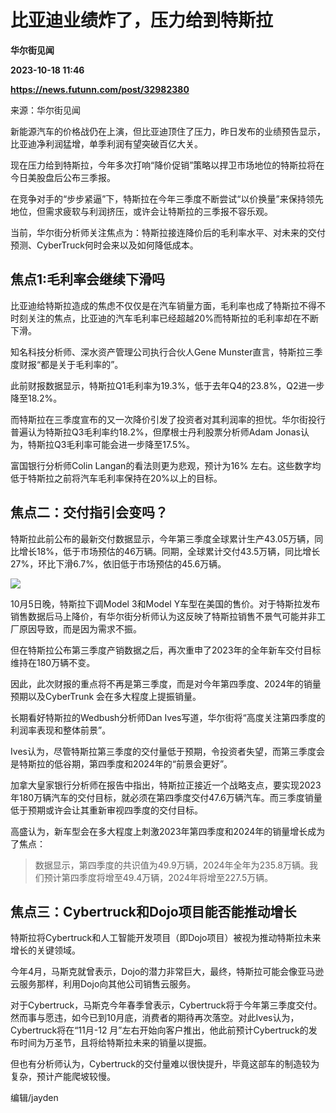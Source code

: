 # 比亚迪业绩炸了，压力给到特斯拉
**华尔街见闻**

**2023-10-18 11:46**

**https://news.futunn.com/post/32982380**

来源：华尔街见闻

新能源汽车的价格战仍在上演，但比亚迪顶住了压力，昨日发布的业绩预告显示，比亚迪净利润猛增，单季利润有望突破百亿大关。

现在压力给到特斯拉，今年多次打响“降价促销”策略以捍卫市场地位的特斯拉将在今日美股盘后公布三季报。

在竞争对手的“步步紧逼”下，特斯拉在今年三季度不断尝试“以价换量”来保持领先地位，但需求疲软与利润挤压，或许会让特斯拉的三季报不容乐观。

当前，华尔街分析师关注焦点为：特斯拉接连降价后的毛利率水平、对未来的交付预测、CyberTruck何时会来以及如何降低成本。

焦点1:毛利率会继续下滑吗
-------------

比亚迪给特斯拉造成的焦虑不仅仅是在汽车销量方面，毛利率也成了特斯拉不得不时刻关注的焦点，比亚迪的汽车毛利率已经超越20%而特斯拉的毛利率却在不断下滑。

知名科技分析师、深水资产管理公司执行合伙人Gene Munster直言，特斯拉三季度财报“都是关于毛利率的”。

此前财报数据显示，特斯拉Q1毛利率为19.3%，低于去年Q4的23.8%，Q2进一步降至18.2%。

而特斯拉在三季度宣布的又一次降价引发了投资者对其利润率的担忧。华尔街投行普遍认为特斯拉Q3毛利率约18.2%，但摩根士丹利股票分析师Adam Jonas认为，特斯拉Q3毛利率可能会进一步降至17.5%。

富国银行分析师Colin Langan的看法则更为悲观，预计为16% 左右。这些数字均低于特斯拉之前将汽车毛利率保持在20%以上的目标。

焦点二：交付指引会变吗？
------------

特斯拉此前公布的最新交付数据显示，今年第三季度全球累计生产43.05万辆，同比增长18%，低于市场预估的46万辆。同期，全球累计交付43.5万辆，同比增长27%，环比下滑6.7%，依旧低于市场预估的45.6万辆。

![](https://newsfile.futunn.com/public/NN-PersistNewsContentImage/7781/20231018/0-4eef829d03095cc3b54fa8ee8e6a81c9-0-b37fa6486a76520711830b9b8f38cc43.png/big)

10月5日晚，特斯拉下调Model 3和Model Y车型在美国的售价。对于特斯拉发布销售数据后马上降价，有华尔街分析师认为这反映了特斯拉销售不景气可能并非工厂原因导致，而是因为需求不振。

但在特斯拉公布第三季度产销数据之后，再次重申了2023年的全年新车交付目标维持在180万辆不变。

因此，此次财报的重点将不再是第三季度，而是对今年第四季度、2024年的销量预期以及CyberTrunk 会在多大程度上提振销量。

长期看好特斯拉的Wedbush分析师Dan Ives写道，华尔街将“高度关注第四季度的利润率表现和整体前景”。

Ives认为，尽管特斯拉第三季度的交付量低于预期，令投资者失望，而第三季度会是特斯拉的低谷期，第四季度和2024年的“前景会更好”。

加拿大皇家银行分析师在报告中指出，特斯拉正接近一个战略支点，要实现2023年180万辆汽车的交付目标，就必须在第四季度交付47.6万辆汽车。而三季度销量低于预期或许会让其重新审视四季度的交付目标。

高盛认为，新车型会在多大程度上刺激2023年第四季度和2024年的销量增长成为了焦点：

> 数据显示，第四季度的共识值为49.9万辆，2024年全年为235.8万辆。我们预计第四季度将增至49.4万辆，2024年将增至227.5万辆。

焦点三：Cybertruck和Dojo项目能否能推动增长
----------------------------

特斯拉将Cybertruck和人工智能开发项目（即Dojo项目）被视为推动特斯拉未来增长的关键领域。

今年4月，马斯克就曾表示，Dojo的潜力非常巨大，最终，特斯拉可能会像亚马逊云服务那样，利用Dojo向其他公司销售云服务。

对于Cybertruck，马斯克今年春季曾表示，Cybertruck将于今年第三季度交付。然而事与愿违，如今已到10月底，消费者的期待再次落空。对此Ives认为，Cybertruck将在“11月-12 月”左右开始向客户推出，他此前预计Cybertruck的发布时间为万圣节，且将给特斯拉未来的销量以提振。

但也有分析师认为，Cybertruck的交付量难以很快提升，毕竟这部车的制造较为复杂，预计产能爬坡较慢。

编辑/jayden
